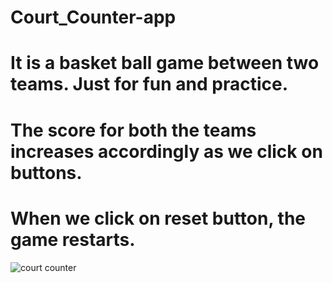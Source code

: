 # Court_Counter-app
# It is a basket ball game between two teams. Just for fun and practice.
# The score for both the teams increases accordingly as we click on buttons.
# When we click on reset button, the game restarts.








![court counter](https://user-images.githubusercontent.com/54746811/159155080-4bce4a5a-7b44-4f5d-985f-5544b7629f83.jpeg)

